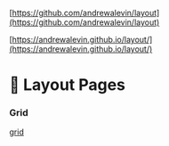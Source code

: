 [https://github.com/andrewalevin/layout](https://github.com/andrewalevin/layout)

[https://andrewalevin.github.io/layout/](https://andrewalevin.github.io/layout/)

# 📐 Layout Pages


### Grid

[grid](grid)

